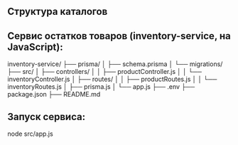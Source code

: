 ## Структура каталогов
## Сервис остатков товаров (inventory-service, на JavaScript):

inventory-service/
├── prisma/
│   ├── schema.prisma
│   └── migrations/
├── src/
│   ├── controllers/
│   │   ├── productController.js
│   │   └── inventoryController.js
│   ├── routes/
│   │   ├── productRoutes.js
│   │   └── inventoryRoutes.js
│   ├── prisma.js
│   └── app.js
├── .env
├── package.json
├── README.md

## Запуск сервиса:
node src/app.js